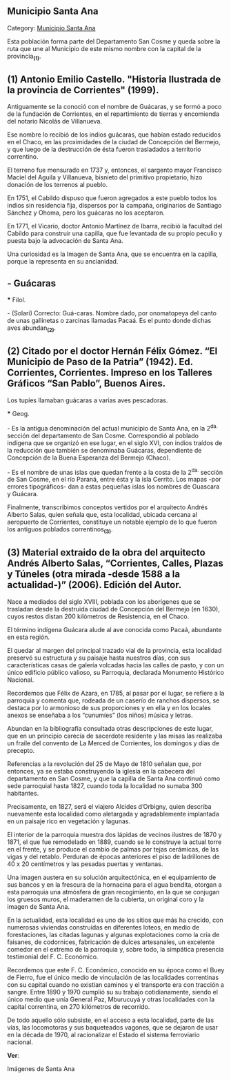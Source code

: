 ## Municipio Santa Ana

Category: [Municipio Santa Ana](http://descubrircorrientes.com.ar/2012/index.php/1914-geografia/9-geografia-politica/departamento-san-cosme/division-politica-de-san-cosme-municipios/municipio-santa-ana)

Esta población forma parte del Departamento San Cosme y queda sobre la ruta que une al Municipio de este mismo nombre con la capital de la provincia<sub><strong>(1)</strong></sub>.

## **(1)** Antonio Emilio Castello. "Historia Ilustrada de la provincia de Corrientes" (1999).

Antiguamente se la conoció con el nombre de Guácaras, y se formó a poco de la fundación de Corrientes, en el repartimiento de tierras y encomienda del notario Nicolás de Villanueva.

Ese nombre lo recibió de los indios guácaras, que habían estado reducidos en el Chaco, en las proximidades de la ciudad de Concepción del Bermejo, y que luego de la destrucción de ésta fueron trasladados a territorio correntino.

El terreno fue mensurado en 1737 y, entonces, el sargento mayor Francisco Maciel del Aguila y Villanueva, bisnieto del primitivo propietario, hizo donación de los terrenos al pueblo.

En 1751, el Cabildo dispuso que fueron agregados a este pueblo todos los indios sin residencia fija, dispersos por la campaña, originarios de Santiago Sánchez y Ohoma, pero los guácaras no los aceptaron.

En 1771, el Vicario, doctor Antonio Martínez de Ibarra, recibió la facultad del Cabildo para construir una capilla, que fue levantada de su propio peculio y puesta bajo la advocación de Santa Ana.

Una curiosidad es la Imagen de Santa Ana, que se encuentra en la capilla, porque la representa en su ancianidad.

## **\- Guácaras**

**\*** Filol.

\- (Solari) Correcto: Guá-caras. Nombre dado, por onomatopeya del canto de unas gallinetas o zarcinas llamadas Pacaá. Es el punto donde dichas aves abundan<sub><strong>(2)</strong></sub>.

## **(2)** Citado por el doctor Hernán Félix Gómez. “El Municipio de Paso de la Patria” (1942). Ed. Corrientes, Corrientes. Impreso en los Talleres Gráficos “San Pablo”, Buenos Aires.

Los tupíes llamaban guácaras a varias aves pescadoras.

**\*** Geog.

\- Es la antigua denominación del actual municipio de Santa Ana, en la 2<sup>da.</sup> sección del departamento de San Cosme. Correspondió al poblado indígena que se organizó en ese lugar, en el siglo XVI, con indios traídos de la reducción que también se denominaba Guácaras, dependiente de Concepción de la Buena Esperanza del Bermejo (Chaco).

\- Es el nombre de unas islas que quedan frente a la costa de la 2<sup>da.</sup> sección de San Cosme, en el río Paraná, entre ésta y la isla Cerrito. Los mapas -por errores tipográficos- dan a estas pequeñas islas los nombres de Guascara y Guácara.

Finalmente, transcribimos conceptos vertidos por el arquitecto Andrés Alberto Salas, quien señala que, esta localidad, ubicada cercana al aeropuerto de Corrientes, constituye un notable ejemplo de lo que fueron los antiguos poblados correntinos<sub><strong>(3)</strong></sub>.

## **(3)** Material extraido de la obra del arquitecto Andrés Alberto Salas, “Corrientes, Calles, Plazas y Túneles (otra mirada -desde 1588 a la actualidad-)” (2006). Edición del Autor.

Nace a mediados del siglo XVIII, poblada con los aborígenes que se trasladan desde la destruida ciudad de Concepción del Bermejo (en 1630), cuyos restos distan 200 kilómetros de Resistencia, en el Chaco.

El término indígena Guácara alude al ave conocida como Pacaá, abundante en esta región.

El quedar al margen del principal trazado vial de la provincia, esta localidad preservó su estructura y su paisaje hasta nuestros días, con sus características casas de galería volcadas hacia las calles de pasto, y con un único edificio público valioso, su Parroquia, declarada Monumento Histórico Nacional.

Recordemos que Félix de Azara, en 1785, al pasar por el lugar, se refiere a la parroquia y comenta que, rodeada de un caserío de ranchos dispersos, se destaca por lo armonioso de sus proporciones y en ella y en los locales anexos se enseñaba a los “cunumíes” (los niños) música y letras.

Abundan en la bibliografía consultada otras descripciones de este lugar, que en un principio carecía de sacerdote residente y las misas las realizaba un fraile del convento de La Merced de Corrientes, los domingos y días de precepto.

Referencias a la revolución del 25 de Mayo de 1810 señalan que, por entonces, ya se estaba construyendo la iglesia en la cabecera del departamento en San Cosme, y que la capilla de Santa Ana continuó como sede parroquial hasta 1827, cuando toda la localidad no sumaba 300 habitantes.

Precisamente, en 1827, será el viajero Alcides d’Orbigny, quien describa nuevamente esta localidad como aletargada y agradablemente implantada en un paisaje rico en vegetación y lagunas.

El interior de la parroquia muestra dos lápidas de vecinos ilustres de 1870 y 1871, el que fue remodelado en 1889, cuando se le construye la actual torre en el frente, y se produce el cambio de palmas por tejas cerámicas, de las vigas y del retablo. Perduran de épocas anteriores el piso de ladrillones de 40 x 20 centímetros y las pesadas puertas y ventanas.

Una imagen austera en su solución arquitectónica, en el equipamiento de sus bancos y en la frescura de la hornacina para el agua bendita, otorgan a esta parroquia una atmósfera de gran recogimiento, en la que se conjugan los gruesos muros, el maderamen de la cubierta, un original coro y la imagen de Santa Ana.

En la actualidad, esta localidad es uno de los sitios que más ha crecido, con numerosas viviendas construidas en diferentes loteos, en medio de forestaciones, las citadas lagunas y algunas explotaciones como la cría de faisanes, de codornices, fabricación de dulces artesanales, un excelente comedor en el extremo de la parroquia y, sobre todo, la simpática presencia testimonial del F. C. Económico.

Recordemos que este F. C. Económico, conocido en su época como el Buey de Fierro, fue el único medio de vinculación de las localidades correntinas con su capital cuando no existían caminos y el transporte era con tracción a sangre. Entre 1890 y 1970 cumplió su su trabajo cotidianamente, siendo el único medio que unía General Paz, Mburucuyá y otras localidades con la capital correntina, en 270 kilómetros de recorrido.

De todo aquello sólo subsiste, en el acceso a esta localidad, parte de las vías, las locomotoras y sus baqueteados vagones, que se dejaron de usar en la década de 1970, al racionalizar el Estado el sistema ferroviario nacional.

**Ver**:

Imágenes de Santa Ana
